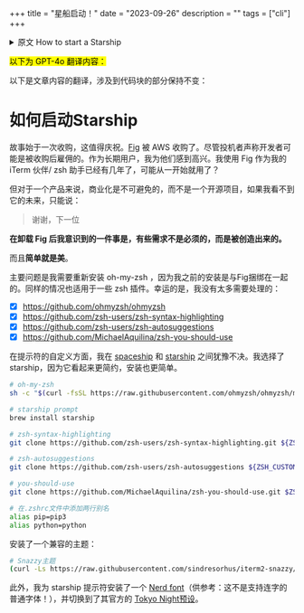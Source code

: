 +++
title = "星船启动！"
date = "2023-09-26"
description = ""
tags = ["cli"]
+++

<details>
<summary>原文 How to start a Starship</summary>
So the story begins with an acquisition, which is something worth celebrating. [Fig](https://fig.io/) is acquired by AWS. Although speculators claim that the developers are probably acqui-hired. As a long-term user, I'm happy for them. I have been using Fig as my iTerm companion / zsh buddy for a few years, maybe even from the very beginning?

But for a product, as commercial as it is, not an open-source project, if I don't see its future, gotta say this line:

> Thank you, next

**Something I realize after uninstalling Fig is that some needs are not compulsory but created.**

And **simplicity is beauty**.

The major issue is that I need to reinstall oh-my-zsh because my prior installation was bundled with Fig. The same goes with some zsh plugins. Luckily, I don't have too many to deal with:

- [x] <https://github.com/ohmyzsh/ohmyzsh>
- [x] <https://github.com/zsh-users/zsh-syntax-highlighting>
- [x] <https://github.com/zsh-users/zsh-autosuggestions>
- [x] <https://github.com/MichaelAquilina/zsh-you-should-use>

In terms of customization of the prompt, I am torn between [spaceship](https://spaceship-prompt.sh/getting-started/) and [starship](https://github.com/starship/starship). And I picked starship because it seems to be more minimalistic and easier to install.

```bash
# oh-my-zsh
sh -c "$(curl -fsSL https://raw.githubusercontent.com/ohmyzsh/ohmyzsh/master/tools/install.sh)"

# starship prompt
brew install starship

# zsh-syntax-highlighting
git clone https://github.com/zsh-users/zsh-syntax-highlighting.git ${ZSH_CUSTOM:-~/.oh-my-zsh/custom}/plugins/zsh-syntax-highlighting

# zsh-autosuggestions
git clone https://github.com/zsh-users/zsh-autosuggestions ${ZSH_CUSTOM:-~/.oh-my-zsh/custom}/plugins/zsh-autosuggestions

# you-should-use
git clone https://github.com/MichaelAquilina/zsh-you-should-use.git $ZSH_CUSTOM/plugins/you-should-use

# add two lines of aliases in .zshrc file
alias pip=pip3
alias python=python
```

Installed a compatible theme:

```bash
# Snazzy theme
(curl -Ls https://raw.githubusercontent.com/sindresorhus/iterm2-snazzy/main/Snazzy.itermcolors > /tmp/Snazzy.itermcolors && open /tmp/Snazzy.itermcolors)
```

Additionally, I installed a [Nerd font](https://www.nerdfonts.com/) (FYI: not your ordinary font that supports ligature!) for starship prompt and switched to its official [Tokyo Night preset](https://starship.rs/presets/tokyo-night.html).
</details>

<mark>以下为 GPT-4o 翻译内容：</mark>

以下是文章内容的翻译，涉及到代码块的部分保持不变：

# 如何启动Starship

故事始于一次收购，这值得庆祝。[Fig](https://fig.io/) 被 AWS 收购了。尽管投机者声称开发者可能是被收购后雇佣的。作为长期用户，我为他们感到高兴。我使用 Fig 作为我的 iTerm 伙伴/ zsh 助手已经有几年了，可能从一开始就用了？

但对于一个产品来说，商业化是不可避免的，而不是一个开源项目，如果我看不到它的未来，只能说：

> 谢谢，下一位

**在卸载 Fig 后我意识到的一件事是，有些需求不是必须的，而是被创造出来的。**

而且**简单就是美**。

主要问题是我需要重新安装 oh-my-zsh ，因为我之前的安装是与Fig捆绑在一起的。同样的情况也适用于一些 zsh 插件。幸运的是，我没有太多需要处理的：

- [x] <https://github.com/ohmyzsh/ohmyzsh>
- [x] <https://github.com/zsh-users/zsh-syntax-highlighting>
- [x] <https://github.com/zsh-users/zsh-autosuggestions>
- [x] <https://github.com/MichaelAquilina/zsh-you-should-use>

在提示符的自定义方面，我在 [spaceship](https://spaceship-prompt.sh/getting-started/) 和 [starship](https://github.com/starship/starship) 之间犹豫不决。我选择了 starship，因为它看起来更简约，安装也更简单。

```bash
# oh-my-zsh
sh -c "$(curl -fsSL https://raw.githubusercontent.com/ohmyzsh/ohmyzsh/master/tools/install.sh)"

# starship prompt
brew install starship

# zsh-syntax-highlighting
git clone https://github.com/zsh-users/zsh-syntax-highlighting.git ${ZSH_CUSTOM:-~/.oh-my-zsh/custom}/plugins/zsh-syntax-highlighting

# zsh-autosuggestions
git clone https://github.com/zsh-users/zsh-autosuggestions ${ZSH_CUSTOM:-~/.oh-my-zsh/custom}/plugins/zsh-autosuggestions

# you-should-use
git clone https://github.com/MichaelAquilina/zsh-you-should-use.git $ZSH_CUSTOM/plugins/you-should-use

# 在.zshrc文件中添加两行别名
alias pip=pip3
alias python=python
```

安装了一个兼容的主题：

```bash
# Snazzy主题
(curl -Ls https://raw.githubusercontent.com/sindresorhus/iterm2-snazzy/main/Snazzy.itermcolors > /tmp/Snazzy.itermcolors && open /tmp/Snazzy.itermcolors)
```

此外，我为 starship 提示符安装了一个 [Nerd font](https://www.nerdfonts.com/)（供参考：这不是支持连字的普通字体！），并切换到了其官方的 [Tokyo Night预设](https://starship.rs/presets/tokyo-night.html)。
